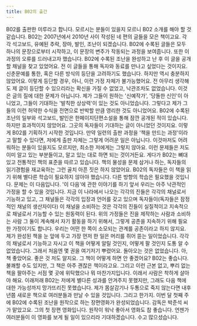 ```yaml
---
title: B02의 출간
---
```


B02를 출판한 미루라고 합니다.
모르시는 분들이 있을지 모르니 B02 소개를 해야 할 것 같습니다. B02는 2007년에서 2010년 사이 작성된 네 편의 글들을 모은 책이고요. 각각 석고보드, 유예된 추락, 장마, 발인, 조난이 되겠습니다.
B02에 수록된 글들은 모두 하나의 문장으로부터 시작하고, 이 문장의 변주가 작동되는 과정을 보여줍니다. 또한 이 과정의 오류를 드러내고자 했습니다.
B02에 수록된 조난을 완성하고 난 후 이 글을 공개할 채널을 찾고 있었어요. 전 이 글들을 통해 독자와 동료를 만나고 싶었다는 것이지요.
신춘문예를 통한, 혹은 다른 방식의 등단을 고려하기도 했습니다. 하지만 역시 충분하지 않았어요. 이렇게 등단할 경우, 아니, 이런 가정 자체가 불가능했어요. 전 아무리 생각해도 제 글이 등단할 수 있으리라는 확신을 가질 수 없었고, 낙관조차도 없었습니다. 이것은 글의 질에 대한 문제가 아닙니다. 제가 그들이 원하는 '신예작가', '당돌한 신인'이 아니었고, 그들이 기대하는 '발칙한 상상력'이 있는 것도 아니었습니다. 그렇다고 제가 그들의 이런 허약한 수식을 전면으로 반박할 만큼 영리한 것도 아니었어요.
B02에 수록된 조난의 일부와 석고보드, 발인은 한페이지단편소설을 통해 잠깐 공개된 적이 있습니다. 하지만 효과적이지 않았어요. 그곳의 독자들이 기대하는 글이 아니었던 것이지요.
이렇게 B02를 기획하기 시작한 것입니다.
만약 일련의 출판 과정을 '책을 만드는 과정'이라고 말할 수 있다면, 저에게 출판 자체는 그렇게 어려운 일은 아닙니다. 이것마저도 어려워하는 분들이 있을지도 모르지만, 최소한 저에게는 그렇지 않아요. 이런 문제들은 저도 이미 알고 있는 부분들이고, 알고 있는 대로 하면 되는 것이거든요.
게다가 B02는 뼈대 있고 전통적인 책의 표준을 따르고 있습니다. 책의 물성을 문제 삼거나 하는, 독자들의 읽기경험을 재교육하는 그런 골치 아픈 짓은 하지 않았어요. B02의 독자들은 이 책을 읽기 위해 별다른 학습이 필요하지 않아야 했습니다. 다른 방향의 학습은 필요했을 것입니다.
문제는 이 다음입니다. '이 다음'에 관한 이야기를 하기 앞서 우리는 아주 낙관적인 가정을 할 수 있을 것입니다.
지금 이 나라에서 나오는 각각의 진들은 각각의 채널로서 기능하고 있고, 그 채널들은 각각의 입장과 언어를 갖고 있으며 독자들이(독자들은 잠정적인 채널의 생산자이다) 이 채널을 소비하는 것은 각각의 진들이 실질적이고 지속적으로 채널로서 기능할 수 있는 원동력이 된다.
위의 가정들은 진을 제작하는 사람과 소비하는 사람 그 둘이 계속해서 자기 활동을 하기 위해서, 그렇게 공존을 지속하기 위해 필요한 가정이기도 합니다. 우리는 어떤 한 쪽이 소모되는 관계를 공존이라고 하지 않지요.
제가 완성된 책을 눈 앞에 두고 가장 먼저 한 일은 머리를 쥐어 뜯는 일이었습니다. 각각의 채널로서 기능하고 자시고 이 책을 어떻게 알릴 것인지, 어떻게 팔 것인지 도통 알 수 없었습니다. 그래서 처음엔 몇 권을 여기저기 뿌렸어요. 돌아오는 것은 없었습니다. 아, 책 좋았어요. 좋은 것 저도 알지요. 그 책이 어떻게 하면 안 좋겠어요? B02는 좋습니다. 불쾌할 수도 있지만, 그 책은 아주 괜찮은 책이라고요.
그리고 이런 근본 없고, 뿌리 없는 책을 팔아주는 서점 몇 곳에 위탁했으나 뭐 마찬가지입니다. 이래서 사람은 착하게 살아야 해요.
이래저래 B02는 저에게 별다른 성과를 안겨주지 못했지만, 그래도 다음 책에 대한 가능성까지 망가뜨리진 못했습니다. 제가 몸살감기나 두통으로 죽지 않는다면 내후년쯤 새로운 책으로 여러분들과 만날 수 있을 것입니다.
그리고 한가지. 이번 달 첫째 주에 B02에 수록된 조난을 원작으로 하는 장편영화가 완성되었습니다. 감독은 박준석 씨가 맡았고요. 그의 첫 장편 영화입니다. 원작이 워낙 좋아서 영화도 참 좋습니다. 언젠가 여러분들이 이 영화를 보게 될 일이 있으리라 기대하겠습니다.
수고 많으셨습니다.
